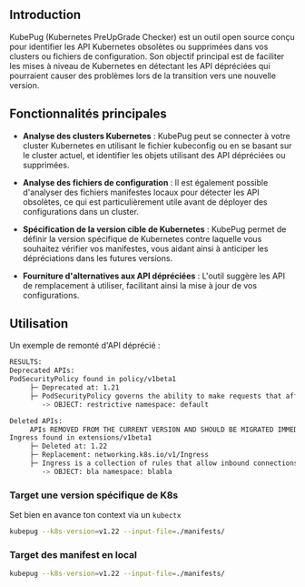 ## Introduction

KubePug (Kubernetes PreUpGrade Checker) est un outil open source conçu pour identifier les API Kubernetes obsolètes ou supprimées dans vos clusters ou fichiers de configuration. Son objectif principal est de faciliter les mises à niveau de Kubernetes en détectant les API dépréciées qui pourraient causer des problèmes lors de la transition vers une nouvelle version. 

## Fonctionnalités principales

- **Analyse des clusters Kubernetes** : KubePug peut se connecter à votre cluster Kubernetes en utilisant le fichier kubeconfig ou en se basant sur le cluster actuel, et identifier les objets utilisant des API dépréciées ou supprimées. 

- **Analyse des fichiers de configuration** : Il est également possible d'analyser des fichiers manifestes locaux pour détecter les API obsolètes, ce qui est particulièrement utile avant de déployer des configurations dans un cluster. 

- **Spécification de la version cible de Kubernetes** : KubePug permet de définir la version spécifique de Kubernetes contre laquelle vous souhaitez vérifier vos manifestes, vous aidant ainsi à anticiper les dépréciations dans les futures versions. 

- **Fourniture d'alternatives aux API dépréciées** : L'outil suggère les API de remplacement à utiliser, facilitant ainsi la mise à jour de vos configurations. 

## Utilisation

Un exemple de remonté d'API déprécié : 
```bash
RESULTS:
Deprecated APIs:
PodSecurityPolicy found in policy/v1beta1
	 ├─ Deprecated at: 1.21
	 ├─ PodSecurityPolicy governs the ability to make requests that affect the Security Contextthat will be applied to a pod and container.Deprecated in 1.21.
		-> OBJECT: restrictive namespace: default

Deleted APIs:
	 APIs REMOVED FROM THE CURRENT VERSION AND SHOULD BE MIGRATED IMMEDIATELY!!
Ingress found in extensions/v1beta1
	 ├─ Deleted at: 1.22
	 ├─ Replacement: networking.k8s.io/v1/Ingress
	 ├─ Ingress is a collection of rules that allow inbound connections to reach theendpoints defined by a backend. An Ingress can be configured to give servicesexternally-reachable urls, load balance traffic, terminate SSL, offer namebased virtual hosting etc.DEPRECATED - This group version of Ingress is deprecated by networking.k8s.io/v1beta1 Ingress. See the release notes for more information.
		-> OBJECT: bla namespace: blabla
```

### Target une version spécifique de K8s
Set bien en avance ton context via un `kubectx`

```bash
kubepug --k8s-version=v1.22 --input-file=./manifests/
```

### Target des manifest en local
```bash
kubepug --k8s-version=v1.22 --input-file=./manifests/
```
